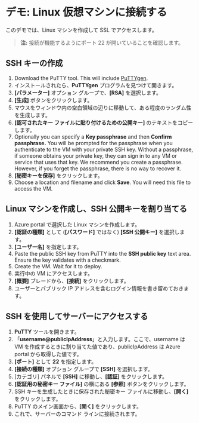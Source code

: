 # <a name="demonstration-connect-to-linux-virtual-machines"></a>デモ: Linux 仮想マシンに接続する

このデモでは、Linux マシンを作成して SSL でアクセスします。

>**注:**  接続が機能するようにポート 22 が開いていることを確認します。 

## <a name="create-the-ssh-keys"></a>SSH キーの作成

1. Download the PuTTY tool. This will include <bpt id="p1">[</bpt>PuTTYgen<ept id="p1">](https://putty.org/)</ept>. 
2. インストールされたら、**PuTTYgen** プログラムを見つけて開きます。
3. **[パラメーター]** オプション グループで、**[RSA]** を選択します。
4. **[生成]** ボタンをクリックします。
5. マウスをウィンドウ内の空白領域の辺りに移動して、ある程度のランダム性を生成します。
6. **[認可されたキー ファイルに貼り付けるための公開キー]** のテキストをコピーします。
7. Optionally you can specify a <bpt id="p1">**</bpt>Key passphrase<ept id="p1">**</ept> and then <bpt id="p2">**</bpt>Confirm passphrase.<ept id="p2">**</ept> You will be prompted for the passphrase when you authenticate to the VM with your private SSH key. Without a passphrase, if someone obtains your private key, they can sign in to any VM or service that uses that key. We recommend you create a passphrase. However, if you forget the passphrase, there is no way to recover it.
8. **[秘密キーを保存]** をクリックします。
9. Choose a location and filename and click <bpt id="p1">**</bpt>Save<ept id="p1">**</ept>. You will need this file to access the VM. 

## <a name="create-the-linux-machine-and-assign-the-public-ssh-key"></a>Linux マシンを作成し、SSH 公開キーを割り当てる

1. Azure portal で選択した Linux マシンを作成します。
2. **[認証の種類]** として (**[パスワード]** ではなく) **[SSH 公開キー]** を選択します。
3. **[ユーザー名]** を指定します。
4. Paste the public SSH key from PuTTY into the <bpt id="p1">**</bpt>SSH public key<ept id="p1">**</ept> text area. Ensure the key validates with a checkmark. 
5. Create the VM. Wait for it to deploy.
6. 実行中の VM にアクセスします。 
7. **[概要]** ブレードから、**[接続]** をクリックします。
8. ユーザーとパブリック IP アドレスを含むログイン情報を書き留めておきます。

## <a name="access-the-server-using-ssh"></a>SSH を使用してサーバーにアクセスする

1. **PuTTY** ツールを開きます。
2. 「**username@publicIpAddress**」と入力します。ここで、username は VM を作成するときに割り当てた値であり、publicIpAddress は Azure portal から取得した値です。
3. **[ポート]** として **22** を指定します。
4. **[接続の種類]** オプション グループで **[SSH]** を選択します。
5. [カテゴリ] パネルで **[SSH]** に移動し、**[認証]** をクリックします。
6. **[認証用の秘密キー ファイル]** の横にある **[参照]** ボタンをクリックします。
7. SSH キーを生成したときに保存された秘密キー ファイルに移動し、**[開く]** をクリックします。
8. PuTTY のメイン画面から、**[開く]** をクリックします。
9. これで、サーバーのコマンド ラインに接続されます。 